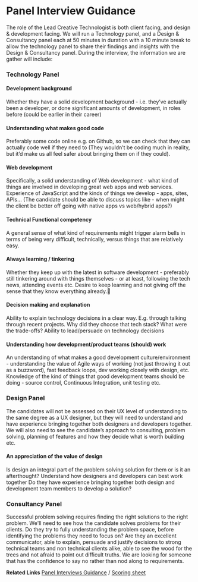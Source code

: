 # Panel Interview Guidance
The role of the Lead Creative Technologist is both client facing, and design & development facing. We will run a Technology panel, and a Design & Consultancy panel each at 50 minutes in duration with a 10 minute break to allow the technology panel to share their findings and insights with the Design & Consultancy panel. During the interview, the information we are gather will include:

### Technology Panel

#### Development background
Whether they have a solid development background - i.e. they’ve actually been a developer, or done significant amounts of development, in roles before (could be earlier in their career)

#### Understanding what makes good code
Preferably some code online e.g. on Github, so we can check that they can actually code well if they need to (They wouldn’t be coding much in reality, but it’d make us all feel safer about bringing them on if they could).

#### Web development
Specifically, a solid understanding of Web development - what kind of things are involved in developing great web apps and web services. Experience of JavaScript and the kinds of things we develop - apps, sites, APIs… (The candidate should be able to discuss topics like - when might the client be better off going with native apps vs web/hybrid apps?)

#### Technical Functional competency
A general sense of what kind of requirements might trigger alarm bells in terms of being very difficult, technically, versus things that are relatively easy.

#### Always learning / tinkering
Whether they keep up with the latest in software development - preferably still tinkering around with things themselves - or at least, following the tech news, attending events etc. Desire to keep learning and not giving off the sense that they know everything already.
#### Decision making and explanation
Ability to explain technology decisions in a clear way. E.g. through talking through recent projects. Why did they choose that tech stack? What were the trade-offs? Ability to lead/persuade on technology decisions

#### Understanding how development/product teams (should) work
An understanding of what makes a good development culture/environment - understanding the value of Agile ways of working (not just throwing it out as a buzzword), fast feedback loops, dev working closely with design, etc. Knowledge of the kind of things that good development teams should be doing - source control, Continuous Integration, unit testing etc.

### Design Panel
The candidates will not be assessed on their UX level of understanding to the same degree as a UX designer, but they will need to understand and have experience bringing together both designers and developers together. We will also need to see the candidate’s approach to consulting, problem solving, planning of features and how they decide what is worth building etc.

#### An appreciation of the value of design
Is design an integral part of the problem solving solution for them or is it an afterthought?
Understand how designers and developers can best work together
Do they have experience bringing together both design and development team members to develop a solution?

### Consultancy Panel
Successful problem solving requires finding the right solutions to the right problem. We'll need to see how the candidate solves problems for their clients. Do they try to fully understanding the problem space, before identifying the problems they need to focus on?
Are they an excellent communicator, able to explain, persuade and justify decisions to strong technical teams and non technical clients alike, able to see the wood for the trees and not afraid to point out difficult truths. We are looking for someone that has the confidence to say no rather than nod along to requirements.

**Related Links**
[Panel Interviews Guidance](/great-people/hiring-great-talent/creative-technologist/panel-interview-guidance.md) / [Scoring sheet](https://docs.google.com/document/d/1bk59j77QOH-uEgQhtY-u4WC-mEDZ604rjY54cTtAue0/edit)
